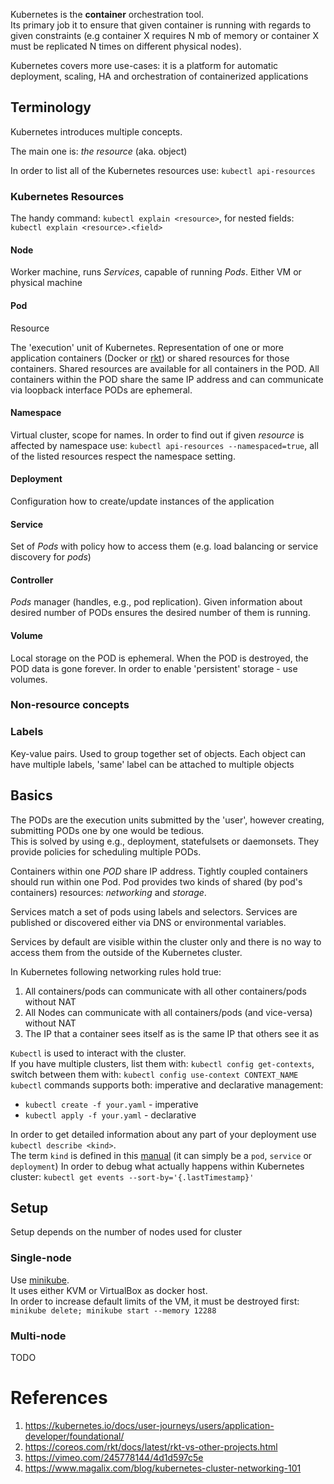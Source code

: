 Kubernetes is the **container** orchestration tool.  
Its primary job it to ensure that given container is running with regards to given constraints (e.g container X requires N mb of memory or container X must be replicated N times on different physical nodes).

Kubernetes covers more use-cases: it is a platform for automatic deployment, scaling, HA and orchestration of containerized applications

## Terminology
Kubernetes introduces multiple concepts.

The main one is: _the resource_ (aka. object)

In order to list all of the Kubernetes resources use: `kubectl api-resources`

### Kubernetes Resources
The handy command: `kubectl explain <resource>`, for nested fields: `kubectl explain <resource>.<field>`

#### Node 
Worker machine, runs _Services_, capable of running _Pods_. Either VM or physical machine

#### Pod 
Resource
  
The 'execution' unit of Kubernetes.
Representation of one or more application containers (Docker or [rkt](https://github.com/rkt/rkt)) or shared resources for those containers.
Shared resources are available for all containers in the POD.
All containers within the POD share the same IP address and can communicate via loopback interface 
PODs are ephemeral.

#### Namespace 
Virtual cluster, scope for names. 
In order to find out if given _resource_ is affected by namespace use: `kubectl api-resources --namespaced=true`,
all of the listed resources respect the namespace setting. 

#### Deployment
Configuration how to create/update instances of the application

#### Service 
Set of _Pods_ with policy how to access them (e.g. load balancing or service discovery for _pods_)

#### Controller 
_Pods_ manager (handles, e.g., pod replication). Given information about desired number of PODs ensures the desired number of them is running.

#### Volume
Local storage on the POD is ephemeral. When the POD is destroyed, the POD data is gone forever. In order to enable 'persistent' storage - use volumes.

### Non-resource concepts

### Labels
Key-value pairs. Used to group together set of objects. Each object can have multiple labels, 'same' label can be attached
to multiple objects

## Basics
The PODs are the execution units submitted by the 'user', however creating, submitting PODs one by one would be tedious.  
This is solved by using e.g., deployment, statefulsets or daemonsets. They provide policies for scheduling multiple PODs.

Containers within one _POD_ share IP address. Tightly coupled containers should run within one Pod.
Pod provides two kinds of shared (by pod's containers) resources: _networking_ and _storage_.

Services match a set of pods using labels and selectors. Services are published or discovered either via DNS or environmental variables.

Services by default are visible within the cluster only and there is no way to access them from the outside of the Kubernetes cluster.

In Kubernetes following networking rules hold true:
 1. All containers/pods can communicate with all other containers/pods without NAT
 2. All Nodes can communicate with all containers/pods (and vice-versa) without NAT
 3. The IP that a container sees itself as is the same IP that others see it as

`Kubectl` is used to interact with the cluster.    
If you have multiple clusters, list them with: `kubectl config get-contexts`, 
switch between them with: `kubectl config use-context CONTEXT_NAME`  
`kubectl` commands supports both: imperative and declarative management:  
 - `kubectl create -f your.yaml` - imperative  
 - `kubectl apply -f your.yaml` - declarative

In order to get detailed information about any part of your deployment use `kubectl describe <kind>`.  
The term `kind` is defined in this [manual](https://kubernetes.io/docs/concepts/overview/working-with-objects/kubernetes-objects/) (it can simply be a `pod`, `service` or `deployment`)
In order to debug what actually happens within Kubernetes cluster: `kubectl get events --sort-by='{.lastTimestamp}'` 

## Setup
Setup depends on the number of nodes used for cluster

### Single-node
Use [minikube](https://kubernetes.io/docs/tasks/tools/install-minikube/).  
It uses either KVM or VirtualBox as docker host.  
In order to increase default limits of the VM, it must be destroyed first: `minikube delete; minikube start --memory 12288`

### Multi-node
TODO

# References
1. https://kubernetes.io/docs/user-journeys/users/application-developer/foundational/
2. https://coreos.com/rkt/docs/latest/rkt-vs-other-projects.html
3. https://vimeo.com/245778144/4d1d597c5e
4. https://www.magalix.com/blog/kubernetes-cluster-networking-101
